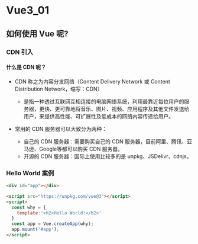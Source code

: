 # Vue3_01

## 如何使用 Vue 呢?

### CDN 引入

#### 什么是 CDN 呢？

* CDN 称之为内容分发网络（Content Delivery Network 或 Content Distribution Network，缩写：CDN）
  * 是指一种透过互联网互相连接的电脑网络系统，利用最靠近每位用户的服务器，更快、更可靠地将音乐、图片、视频、应用程序及其他文件发送给用户，来提供高性能、可扩展性及低成本的网络内容传递给用户。

* 常用的 CDN 服务器可以大致分为两种：
  * 自己的 CDN 服务器：需要购买自己的 CDN 服务器，目前阿里、腾讯、亚马逊、Google等都可以购买 CDN 服务器。
  * 开源的 CDN 服务器：国际上使用比较多的是 unpkg、JSDelivr、cdnjs。

### Hello World 案例

```html
<div id="app"></div>

<script src="https://unpkg.com/vue@3"></script>
<script>
  const why = {
    template:'<h2>Hello World!</h2>'
  }
  const app = Vue.createApp(why);
  app.mount('#app');
</script>
```

























